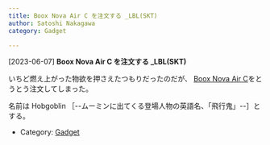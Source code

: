 ```yaml
---
title: Boox Nova Air C を注文する _LBL(SKT)
author: Satoshi Nakagawa
category: Gadget

---
```


[2023-06-07] **Boox Nova Air C を注文する _LBL(SKT)** 

  いちど燃え上がった物欲を押さえたつもりだったのだが、
[Boox Nova Air C](https://sktgroup.co.jp/boox-novaairc/)をとうとう注文してしまった。

 名前は Hobgoblin 
［--ムーミンに出てくる登場人物の英語名、「飛行鬼」--］とする。

- Category: [Gadget](https://merapano.github.io/categories.html#Gadget)

